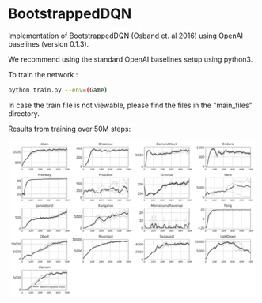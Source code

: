 # BootstrappedDQN

Implementation of BootstrappedDQN (Osband et. al 2016) using OpenAI baselines (version 0.1.3).

We recommend using the standard OpenAI baselines setup using python3.

To train the network :

```bash
python train.py --env=(Game)
```
In case the train file is not viewable, please find the files in the "main_files" directory.

Results from training over 50M steps:

<img src="data/bdqn_repo.png" width="500">

